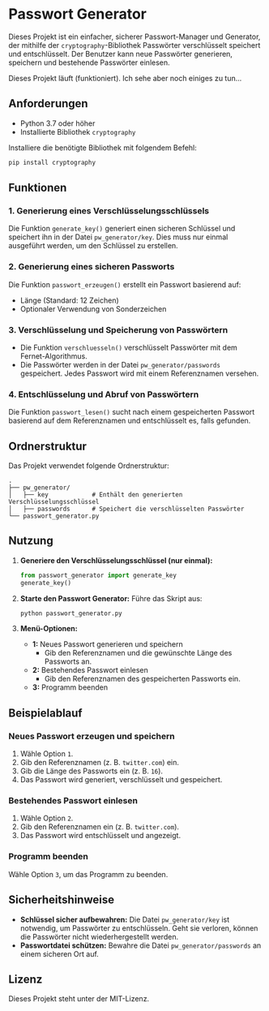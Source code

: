 # Passwort Generator

Dieses Projekt ist ein einfacher, sicherer Passwort-Manager und Generator, der mithilfe der `cryptography`-Bibliothek Passwörter verschlüsselt speichert und entschlüsselt. Der Benutzer kann neue Passwörter generieren, speichern und bestehende Passwörter einlesen.

Dieses Projekt läuft (funktioniert). Ich sehe aber noch einiges zu tun...

## Anforderungen
- Python 3.7 oder höher
- Installierte Bibliothek `cryptography`

Installiere die benötigte Bibliothek mit folgendem Befehl:
```bash
pip install cryptography
```

## Funktionen
### 1. Generierung eines Verschlüsselungsschlüssels
Die Funktion `generate_key()` generiert einen sicheren Schlüssel und speichert ihn in der Datei `pw_generator/key`. Dies muss nur einmal ausgeführt werden, um den Schlüssel zu erstellen.

### 2. Generierung eines sicheren Passworts
Die Funktion `passwort_erzeugen()` erstellt ein Passwort basierend auf:
- Länge (Standard: 12 Zeichen)
- Optionaler Verwendung von Sonderzeichen

### 3. Verschlüsselung und Speicherung von Passwörtern
- Die Funktion `verschluesseln()` verschlüsselt Passwörter mit dem Fernet-Algorithmus.
- Die Passwörter werden in der Datei `pw_generator/passwords` gespeichert. Jedes Passwort wird mit einem Referenznamen versehen.

### 4. Entschlüsselung und Abruf von Passwörtern
Die Funktion `passwort_lesen()` sucht nach einem gespeicherten Passwort basierend auf dem Referenznamen und entschlüsselt es, falls gefunden.

## Ordnerstruktur
Das Projekt verwendet folgende Ordnerstruktur:
```
.
├── pw_generator/
│   ├── key            # Enthält den generierten Verschlüsselungsschlüssel
│   ├── passwords      # Speichert die verschlüsselten Passwörter
└── passwort_generator.py
```

## Nutzung
1. **Generiere den Verschlüsselungsschlüssel (nur einmal):**
   ```python
   from passwort_generator import generate_key
   generate_key()
   ```

2. **Starte den Passwort Generator:**
   Führe das Skript aus:
   ```bash
   python passwort_generator.py
   ```

3. **Menü-Optionen:**
   - **1:** Neues Passwort generieren und speichern
     - Gib den Referenznamen und die gewünschte Länge des Passworts an.
   - **2:** Bestehendes Passwort einlesen
     - Gib den Referenznamen des gespeicherten Passworts ein.
   - **3:** Programm beenden

## Beispielablauf
### Neues Passwort erzeugen und speichern
1. Wähle Option `1`.
2. Gib den Referenznamen (z. B. `twitter.com`) ein.
3. Gib die Länge des Passworts ein (z. B. `16`).
4. Das Passwort wird generiert, verschlüsselt und gespeichert.

### Bestehendes Passwort einlesen
1. Wähle Option `2`.
2. Gib den Referenznamen ein (z. B. `twitter.com`).
3. Das Passwort wird entschlüsselt und angezeigt.

### Programm beenden
Wähle Option `3`, um das Programm zu beenden.

## Sicherheitshinweise
- **Schlüssel sicher aufbewahren:** Die Datei `pw_generator/key` ist notwendig, um Passwörter zu entschlüsseln. Geht sie verloren, können die Passwörter nicht wiederhergestellt werden.
- **Passwortdatei schützen:** Bewahre die Datei `pw_generator/passwords` an einem sicheren Ort auf.

## Lizenz
Dieses Projekt steht unter der MIT-Lizenz.

